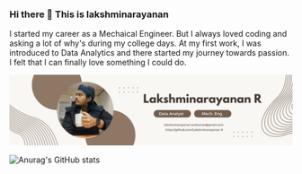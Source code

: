 ### Hi there 👋 This is lakshminarayanan

I started my career as a Mechaical Engineer. But I always loved coding and asking a lot of why's during my college days. At my first work, I was introduced to Data Analytics and there started my journey towards passion. I felt that I can finally love something I could do.

<img src="Lakshminarayanan R.png">

![Anurag's GitHub stats](https://github-readme-stats.vercel.app/api?username=Lakshminarayanan-R&show_icons=true&theme=transparent)

<!--
**Lakshminarayanan-R/Lakshminarayanan-R** is a ✨ _special_ ✨ repository because its `README.md` (this file) appears on your GitHub profile.

Here are some ideas to get you started:

- 🔭 I’m currently working on ...
- 🌱 I’m currently learning ...
- 👯 I’m looking to collaborate on ...
- 🤔 I’m looking for help with ...
- 💬 Ask me about ...
- 📫 How to reach me: ...
- 😄 Pronouns: ...
- ⚡ Fun fact: ...
-->
